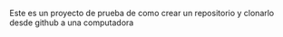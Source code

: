 Este es un proyecto de prueba de como crear un repositorio y clonarlo desde github a una computadora